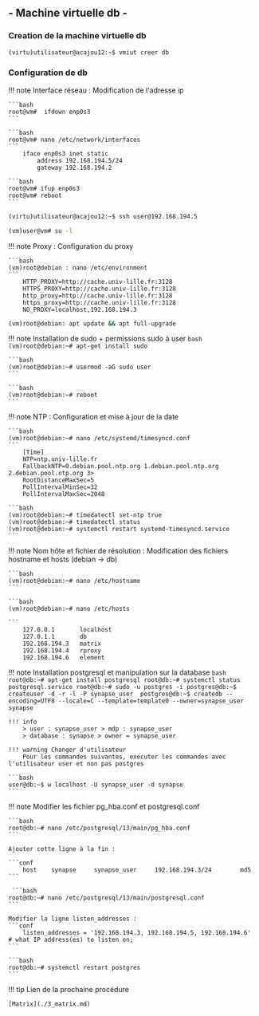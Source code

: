 ## - Machine virtuelle db -

### Creation de la machine virtuelle db 

```bash
(virtu)utilisateur@acajou12:~$ vmiut creer db
```

### Configuration de db

!!! note Interface réseau : Modification de l'adresse ip

    ```bash
    root@vm#  ifdown enp0s3
    ```

    ```bash
    root@vm# nano /etc/network/interfaces
    ```
        iface enp0s3 inet static
            address 192.168.194.5/24
            gateway 192.168.194.2
    
    ```bash
    root@vm# ifup enp0s3
    root@vm# reboot
    ```


```bash
(virtu)utilisateur@acajou12:~$ ssh user@192.168.194.5
```

```bash
(vm)user@vm# su -l
```

!!! note Proxy : Configuration du proxy

    ```bash
    (vm)root@debian : nano /etc/environment
    ```
        HTTP_PROXY=http://cache.univ-lille.fr:3128
        HTTPS_PROXY=http://cache.univ-lille.fr:3128
        http_proxy=http://cache.univ-lille.fr:3128
        https_proxy=http://cache.univ-lille.fr:3128
        NO_PROXY=localhost,192.168.194.3

```bash
(vm)root@debian: apt update && apt full-upgrade
```

!!! note Installation de sudo + permissions sudo à user
    ```bash
    (vm)root@debian:~# apt-get install sudo
    ```

    ```bash
    (vm)root@debian:~# usermod -aG sudo user
    ```

    ```bash
    (vm)root@debian:~# reboot
    ```

!!! note NTP : Configuration et mise à jour de la date
    
    ```bash
    (vm)root@debian:~# nano /etc/systemd/timesyncd.conf
    ```
        [Time]
        NTP=ntp.univ-lille.fr
        FallbackNTP=0.debian.pool.ntp.org 1.debian.pool.ntp.org 2.debian.pool.ntp.org 3>
        RootDistanceMaxSec=5
        PollIntervalMinSec=32
        PollIntervalMaxSec=2048
    
    ```bash
    (vm)root@debian:~# timedatectl set-ntp true
    (vm)root@debian:~# timedatectl status
    (vm)root@debian:~# systemctl restart systemd-timesyncd.service
    ```

!!! note Nom hôte et fichier de résolution : Modification des fichiers hostname et hosts (debian -> db)

    ```bash
    (vm)root@debian:~# nano /etc/hostname
    ```
    
    ```bash
    (vm)root@debian:~# nano /etc/hosts 
    
    ```                         
        127.0.0.1       localhost
        127.0.1.1       db
        192.168.194.3   matrix
        192.168.194.4   rproxy
        192.168.194.6   element


!!! note Installation postgresql et manipulation sur la database
    ```bash
    root@db:~# apt-get install postgresql
    root@db:~# systemctl status postgresql.service
    root@db:~# sudo -u postgres -i
    postgres@db:~$ createuser -d -r -l -P synapse_user 
    postgres@db:~$ createdb --encoding=UTF8 --locale=C --template=template0 --owner=synapse_user synapse
    ```

    !!! info
        > user : synapse_user > mdp : synapse_user
        > database : synapse > owner = synapse_user
    
    !!! warning Changer d'utilisateur
        Pour les commandes suivantes, executer les commandes avec l'utilisateur user et non pas postgres 
    
    ```bash
    user@db:~$ w localhost -U synapse_user -d synapse
    ```

!!! note Modifier les fichier pg_hba.conf et postgresql.conf

    ```bash
    root@db:~# nano /etc/postgresql/13/main/pg_hba.conf 
    ```

    Ajouter cette ligne à la fin :

    ```conf
        host    synapse     synapse_user     192.168.194.3/24        md5
    ```

     ```bash
    root@db:~# nano /etc/postgresql/13/main/postgresql.conf 
    ```

    Modifier la ligne listen_addresses :
    ```conf
        listen_addresses = '192.168.194.3, 192.168.194.5, 192.168.194.6'          # what IP address(es) to listen on;
    ```

    ```bash
    root@db:~# systemctl restart postgres
    ```

!!! tip Lien de la prochaine procédure

    [Matrix](./3_matrix.md)